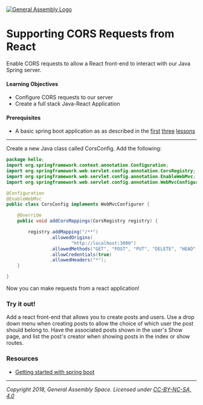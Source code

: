 [![General Assembly Logo](https://camo.githubusercontent.com/1a91b05b8f4d44b5bbfb83abac2b0996d8e26c92/687474703a2f2f692e696d6775722e636f6d2f6b6538555354712e706e67)](https://generalassemb.ly)

# Supporting CORS Requests from React

Enable CORS requests to allow a React front-end to interact with our Java Spring server.

#### Learning Objectives

- Configure CORS requests to our server
- Create a full stack Java-React Application 

#### Prerequisites

- A basic spring boot application as as described in the [first](../starting-a-boot-project) [three](../data-backed-boot) [lessons](../relationships-between-models)

---

Create a new Java class called CorsConfig. Add the following:

```java
package hello;
import org.springframework.context.annotation.Configuration;
import org.springframework.web.servlet.config.annotation.CorsRegistry;
import org.springframework.web.servlet.config.annotation.EnableWebMvc;
import org.springframework.web.servlet.config.annotation.WebMvcConfigurer;

@Configuration
@EnableWebMvc
public class CorsConfig implements WebMvcConfigurer {

    @Override
    public void addCorsMappings(CorsRegistry registry) {

        registry.addMapping("/**")
                .allowedOrigins(
                        "http://localhost:3000")
                .allowedMethods("GET", "POST", "PUT", "DELETE", "HEAD", "OPTIONS")
                .allowCredentials(true)
                .allowedHeaders("*");
    }

}
```

Now you can make requests from a react application! 

### Try it out!

Add a react front-end that allows you to create posts and users. Use a drop down menu when creating posts to allow the choice of which user the post should belong to. Have the associated posts shown in the user's Show page, and list the post's creator when showing posts in the index or show routes.


### Resources

- [Getting started with spring boot](https://spring.io/guides/gs/spring-boot/)

---

*Copyright 2018, General Assembly Space. Licensed under [CC-BY-NC-SA, 4.0](https://creativecommons.org/licenses/by-nc-sa/4.0/)*